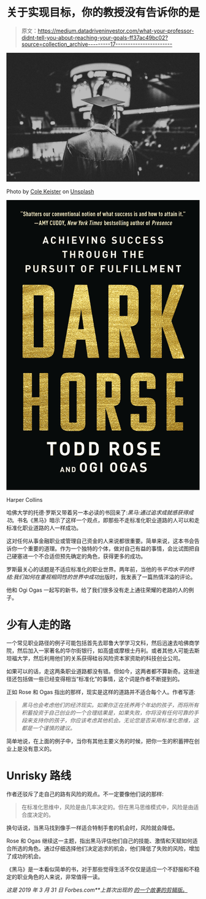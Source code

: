 # 关于实现目标，你的教授没有告诉你的是

> 原文：<https://medium.datadriveninvestor.com/what-your-professor-didnt-tell-you-about-reaching-your-goals-ff37ac49bc02?source=collection_archive---------17----------------------->

![](img/e6de47d1a2007feca63efb0ed526d236.png)

Photo by [Cole Keister](https://unsplash.com/@coleito?utm_source=medium&utm_medium=referral) on [Unsplash](https://unsplash.com?utm_source=medium&utm_medium=referral)

![](img/995ea524b1afe8289cda1ccfabe0eadc.png)

Harper Collins

哈佛大学的托德·罗斯又带着另一本必读的书回来了:*黑马:通过追求成就感获得成功*。书名《黑马》暗示了这样一个观点，即那些不走标准化职业道路的人可以和走标准化职业道路的人一样成功。

这对任何从事金融职业或管理自己资金的人来说都很重要。简单来说，这本书会告诉你一个重要的道理。作为一个独特的个体，做对自己有益的事情，会比试图把自己硬塞进一个不合适但预先确定的角色，获得更多的成功。

罗斯最关心的话题是不适应标准化的职业世界。两年前，当他的书*平均水平的终结:我们如何在重视相同性的世界中成功*出版时，我发表了一篇热情洋溢的评论。

他和 Ogi Ogas 一起写的新书，给了我们很多没有走上通往荣耀的老路的人的例子。

# 少有人走的路

一个常见职业路径的例子可能包括首先去耶鲁大学学习文科，然后迅速去哈佛商学院，然后加入一家著名的华尔街银行，如高盛或摩根士丹利。或者其他人可能去斯坦福大学，然后利用他们的关系获得硅谷风险资本家资助的科技创业公司。

如果可以的话，走这两条职业道路都没有错。但如今，这两者都不算新奇。这些途径还包括做一些已经变得相当“标准化”的事情，这个词是作者不断提到的。

正如 Rose 和 Ogas 指出的那样，现实是这样的道路并不适合每个人。作者写道:

> *黑马也会考虑他们的经济现实。如果你正在抚养两个年幼的孩子，而将所有积蓄投资于自己创业的一个合理结果是，如果失败，你将没有任何可靠的手段来支持你的孩子，你应该考虑其他机会。无论您是否采用标准化思维，这都是一个谨慎的建议。*

简单地说，在上面的例子中，当你有其他主要义务的时候，把你一生的积蓄押在创业上是没有意义的。

# Unrisky 路线

作者还驳斥了走自己的路有风险的观点。不一定要像他们说的那样:

> 在标准化思维中，风险是由几率决定的。但在黑马思维模式中，风险是由适合度决定的。

换句话说，当黑马找到像手一样适合特制手套的机会时，风险就会降低。

Rose 和 Ogas 继续这一主题，指出黑马评估他们自己的技能、激情和天赋如何适合所选的角色。通过仔细选择他们决定追求的机会，他们降低了失败的风险，增加了成功的机会。

《黑马》是一本看似简单的书，对于那些觉得生活不仅仅是适应一个不舒服和不稳定的职业角色的人来说，非常值得一读。

*这是 2019 年 3 月 31 日 Forbes.com**上首次出现的* [*的一个故事的剪辑版。*](https://www.forbes.com/sites/simonconstable/2019/03/31/what-your-professor-didnt-tell-you-about-reaching-your-goals/#2cb27cdf4a10)